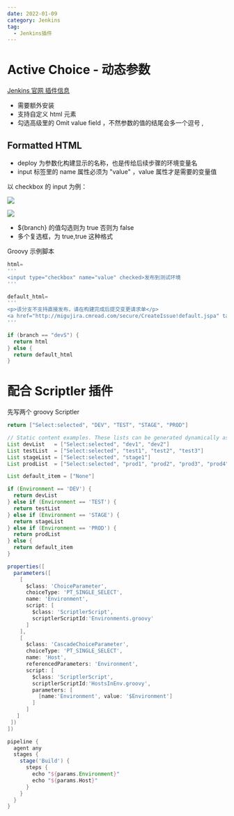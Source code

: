 ```yaml
---
date: 2022-01-09
category: Jenkins
tag:
  - Jenkins插件
---
```


# Active Choice - 动态参数

[Jenkins 官网 插件信息](https://plugins.jenkins.io/uno-choice)



+ 需要额外安装
+ 支持自定义 html 元素
+ 勾选高级里的 Omit value field ，不然参数的值的结尾会多一个逗号 ,


## Formatted HTML
+ deploy 为参数化构建显示的名称，也是传给后续步骤的环境变量名
+ input 标签里的 name 属性必须为 "value" ，value 属性才是需要的变量值



以 checkbox 的 input 为例：

![](https://cdn.nlark.com/yuque/0/2022/png/10370900/1642589478868-afe6814b-45db-4f6e-b447-83b27902da9c.png)



![](https://cdn.nlark.com/yuque/0/2022/png/10370900/1642589133932-a07d2d27-1106-4c05-860f-866d3cc04b03.png)

+ ${branch} 的值勾选则为 true 否则为 false
+ 多个复选框，为 true,true 这种格式



Groovy 示例脚本

```groovy
html=
'''
<input type="checkbox" name="value" checked>发布到测试环境
'''

default_html=
'''
<p>该分支不支持直接发布，请在构建完成后提交变更请求单</p>
<a href="http://migujira.cmread.com/secure/CreateIssue!default.jspa" target="_blank" rel="noopener noreferrer">点我提单</a>
'''

if (branch == "devS") {
  return html
} else {
  return default_html
}
```







# 配合 Scriptler 插件
先写两个 groovy Scriptler

```groovy
return ["Select:selected", "DEV", "TEST", "STAGE", "PROD"]
```

```groovy
// Static content examples. These lists can be generated dynamically as an alternative.
List devList   = ["Select:selected", "dev1", "dev2"]
List testList  = ["Select:selected", "test1", "test2", "test3"]
List stageList = ["Select:selected", "stage1"]
List prodList  = ["Select:selected", "prod1", "prod2", "prod3", "prod4"]

List default_item = ["None"]

if (Environment == 'DEV') {
  return devList
} else if (Environment == 'TEST') {
  return testList
} else if (Environment == 'STAGE') {
  return stageList
} else if (Environment == 'PROD') {
  return prodList
} else {
  return default_item
}
```

```groovy
properties([
  parameters([
    [
      $class: 'ChoiceParameter',
      choiceType: 'PT_SINGLE_SELECT',
      name: 'Environment',
      script: [
        $class: 'ScriptlerScript',
        scriptlerScriptId:'Environments.groovy'
      ]
    ],
    [
      $class: 'CascadeChoiceParameter',
      choiceType: 'PT_SINGLE_SELECT',
      name: 'Host',
      referencedParameters: 'Environment',
      script: [
        $class: 'ScriptlerScript',
        scriptlerScriptId:'HostsInEnv.groovy',
        parameters: [
          [name:'Environment', value: '$Environment']
        ]
      ]
   ]
 ])
])

pipeline {
  agent any
  stages {
    stage('Build') {
      steps {
        echo "${params.Environment}"
        echo "${params.Host}"
      }
    }
  }
}
```

